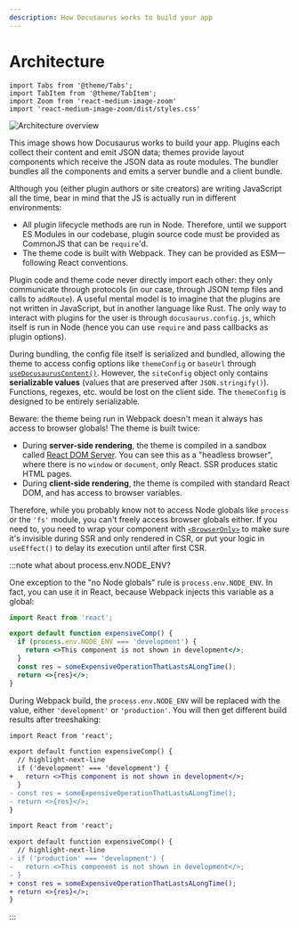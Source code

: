 ```yaml
---
description: How Docusaurus works to build your app
---
```


# Architecture

```mdx-code-block
import Tabs from '@theme/Tabs';
import TabItem from '@theme/TabItem';
import Zoom from 'react-medium-image-zoom'
import 'react-medium-image-zoom/dist/styles.css'
```

<Zoom>

![Architecture overview](/img/architecture.png)

</Zoom>

This image shows how Docusaurus works to build your app. Plugins each collect their content and emit JSON data; themes provide layout components which receive the JSON data as route modules. The bundler bundles all the components and emits a server bundle and a client bundle.

Although you (either plugin authors or site creators) are writing JavaScript all the time, bear in mind that the JS is actually run in different environments:

- All plugin lifecycle methods are run in Node. Therefore, until we support ES Modules in our codebase, plugin source code must be provided as CommonJS that can be `require`'d.
- The theme code is built with Webpack. They can be provided as ESM—following React conventions.

Plugin code and theme code never directly import each other: they only communicate through protocols (in our case, through JSON temp files and calls to `addRoute`). A useful mental model is to imagine that the plugins are not written in JavaScript, but in another language like Rust. The only way to interact with plugins for the user is through `docusaurus.config.js`, which itself is run in Node (hence you can use `require` and pass callbacks as plugin options).

During bundling, the config file itself is serialized and bundled, allowing the theme to access config options like `themeConfig` or `baseUrl` through [`useDocusaurusContent()`](../docusaurus-core.md#useDocusaurusContext). However, the `siteConfig` object only contains **serializable values** (values that are preserved after `JSON.stringify()`). Functions, regexes, etc. would be lost on the client side. The `themeConfig` is designed to be entirely serializable.

Beware: the theme being run in Webpack doesn't mean it always has access to browser globals! The theme is built twice:

- During **server-side rendering**, the theme is compiled in a sandbox called [React DOM Server](https://reactjs.org/docs/react-dom-server.html). You can see this as a "headless browser", where there is no `window` or `document`, only React. SSR produces static HTML pages.
- During **client-side rendering**, the theme is compiled with standard React DOM, and has access to browser variables.

Therefore, while you probably know not to access Node globals like `process` or the `'fs'` module, you can't freely access browser globals either. If you need to, you need to wrap your component with [`<BrowserOnly>`](../docusaurus-core.md#browseronly) to make sure it's invisible during SSR and only rendered in CSR, or put your logic in `useEffect()` to delay its execution until after first CSR.

:::note what about process.env.NODE_ENV?

One exception to the "no Node globals" rule is `process.env.NODE_ENV`. In fact, you can use it in React, because Webpack injects this variable as a global:

```jsx
import React from 'react';

export default function expensiveComp() {
  if (process.env.NODE_ENV === 'development') {
    return <>This component is not shown in development</>;
  }
  const res = someExpensiveOperationThatLastsALongTime();
  return <>{res}</>;
}
```

During Webpack build, the `process.env.NODE_ENV` will be replaced with the value, either `'development'` or `'production'`. You will then get different build results after treeshaking:

<Tabs>
<TabItem value="Development">

```diff
import React from 'react';

export default function expensiveComp() {
  // highlight-next-line
  if ('development' === 'development') {
+   return <>This component is not shown in development</>;
  }
- const res = someExpensiveOperationThatLastsALongTime();
- return <>{res}</>;
}
```

</TabItem>
<TabItem value="Production">

```diff
import React from 'react';

export default function expensiveComp() {
  // highlight-next-line
- if ('production' === 'development') {
-   return <>This component is not shown in development</>;
- }
+ const res = someExpensiveOperationThatLastsALongTime();
+ return <>{res}</>;
}
```

</TabItem>
</Tabs>

:::
